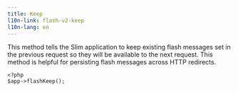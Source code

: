 ```yaml
---
title: Keep
l10n-link: flash-v2-keep
l10n-lang: en
---
```

This method tells the Slim application to keep existing flash messages set in the previous request so they will be
available to the next request. This method is helpful for persisting flash messages across HTTP redirects.

    <?php
    $app->flashKeep();
